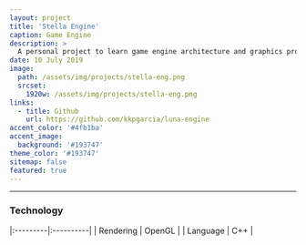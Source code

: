 ```yaml
---
layout: project
title: 'Stella Engine'
caption: Game Engine
description: >
  A personal project to learn game engine architecture and graphics programming
date: 10 July 2019
image: 
  path: /assets/img/projects/stella-eng.png
  srcset: 
    1920w: /assets/img/projects/stella-eng.png
links:
  - title: Github
    url: https://github.com/kkpgarcia/luna-engine
accent_color: '#4fb1ba'
accent_image:
  background: '#193747'
theme_color: '#193747'
sitemap: false
featured: true
---
```

---

### Technology

|:---------|:----------|
| Rendering    |        OpenGL |
| Language      |         C++ | 